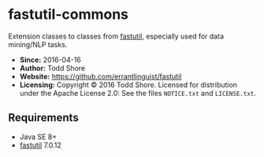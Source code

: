 fastutil-commons
================================================================================
Extension classes to classes from [fastutil](http://fastutil.di.unimi.it/), especially used for data mining/NLP tasks.

* **Since:** 2016-04-16
* **Author:** Todd Shore
* **Website:**  https://github.com/errantlinguist/fastutil
* **Licensing:** Copyright &copy; 2016 Todd Shore. Licensed for distribution under the Apache License 2.0: See the files `NOTICE.txt` and `LICENSE.txt`.

Requirements
--------------------------------------------------------------------------------
- Java SE 8+
- [fastutil](http://fastutil.di.unimi.it/) 7.0.12
